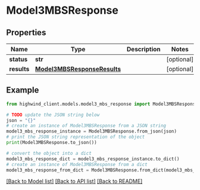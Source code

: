 # Model3MBSResponse


## Properties

Name | Type | Description | Notes
------------ | ------------- | ------------- | -------------
**status** | **str** |  | [optional] 
**results** | [**Model3MBSResponseResults**](Model3MBSResponseResults.md) |  | [optional] 

## Example

```python
from highwind_client.models.model3_mbs_response import Model3MBSResponse

# TODO update the JSON string below
json = "{}"
# create an instance of Model3MBSResponse from a JSON string
model3_mbs_response_instance = Model3MBSResponse.from_json(json)
# print the JSON string representation of the object
print(Model3MBSResponse.to_json())

# convert the object into a dict
model3_mbs_response_dict = model3_mbs_response_instance.to_dict()
# create an instance of Model3MBSResponse from a dict
model3_mbs_response_from_dict = Model3MBSResponse.from_dict(model3_mbs_response_dict)
```
[[Back to Model list]](../README.md#documentation-for-models) [[Back to API list]](../README.md#documentation-for-api-endpoints) [[Back to README]](../README.md)


